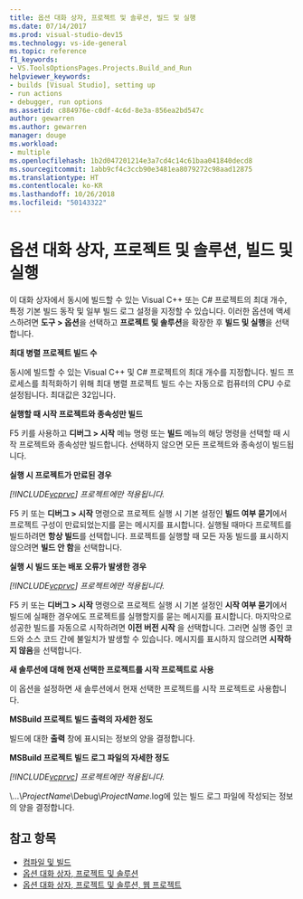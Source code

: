 ```yaml
---
title: 옵션 대화 상자, 프로젝트 및 솔루션, 빌드 및 실행
ms.date: 07/14/2017
ms.prod: visual-studio-dev15
ms.technology: vs-ide-general
ms.topic: reference
f1_keywords:
- VS.ToolsOptionsPages.Projects.Build_and_Run
helpviewer_keywords:
- builds [Visual Studio], setting up
- run actions
- debugger, run options
ms.assetid: c884976e-c0df-4c6d-8e3a-856ea2bd547c
author: gewarren
ms.author: gewarren
manager: douge
ms.workload:
- multiple
ms.openlocfilehash: 1b2d047201214e3a7cd4c14c61baa041840decd8
ms.sourcegitcommit: 1abb9cf4c3ccb90e3481ea8079272c98aad12875
ms.translationtype: HT
ms.contentlocale: ko-KR
ms.lasthandoff: 10/26/2018
ms.locfileid: "50143322"
---
```

# <a name="options-dialog-box-projects-and-solutions-build-and-run"></a>옵션 대화 상자, 프로젝트 및 솔루션, 빌드 및 실행

이 대화 상자에서 동시에 빌드할 수 있는 Visual C++ 또는 C# 프로젝트의 최대 개수, 특정 기본 빌드 동작 및 일부 빌드 로그 설정을 지정할 수 있습니다. 이러한 옵션에 액세스하려면 **도구 > 옵션**을 선택하고 **프로젝트 및 솔루션**을 확장한 후 **빌드 및 실행**을 선택합니다.

**최대 병렬 프로젝트 빌드 수**

동시에 빌드할 수 있는 Visual C++ 및 C# 프로젝트의 최대 개수를 지정합니다. 빌드 프로세스를 최적화하기 위해 최대 병렬 프로젝트 빌드 수는 자동으로 컴퓨터의 CPU 수로 설정됩니다. 최대값은 32입니다.

**실행할 때 시작 프로젝트와 종속성만 빌드**

F5 키를 사용하고 **디버그 > 시작** 메뉴 명령 또는 **빌드** 메뉴의 해당 명령을 선택할 때 시작 프로젝트와 종속성만 빌드합니다. 선택하지 않으면 모든 프로젝트와 종속성이 빌드됩니다.

**실행 시 프로젝트가 만료된 경우**

*[!INCLUDE[vcprvc](../../code-quality/includes/vcprvc_md.md)] 프로젝트에만 적용됩니다.*

F5 키 또는 **디버그 > 시작** 명령으로 프로젝트 실행 시 기본 설정인 **빌드 여부 묻기**에서 프로젝트 구성이 만료되었는지를 묻는 메시지를 표시합니다. 실행될 때마다 프로젝트를 빌드하려면 **항상 빌드**를 선택합니다. 프로젝트를 실행할 때 모든 자동 빌드를 표시하지 않으려면 **빌드 안 함**을 선택합니다.

**실행 시 빌드 또는 배포 오류가 발생한 경우**

*[!INCLUDE[vcprvc](../../code-quality/includes/vcprvc_md.md)] 프로젝트에만 적용됩니다.*

F5 키 또는 **디버그 > 시작** 명령으로 프로젝트 실행 시 기본 설정인 **시작 여부 묻기**에서 빌드에 실패한 경우에도 프로젝트를 실행할지를 묻는 메시지를 표시합니다. 마지막으로 성공한 빌드를 자동으로 시작하려면 **이전 버전 시작** 을 선택합니다. 그러면 실행 중인 코드와 소스 코드 간에 불일치가 발생할 수 있습니다. 메시지를 표시하지 않으려면 **시작하지 않음**을 선택합니다.

**새 솔루션에 대해 현재 선택한 프로젝트를 시작 프로젝트로 사용**

이 옵션을 설정하면 새 솔루션에서 현재 선택한 프로젝트를 시작 프로젝트로 사용합니다.

**MSBuild 프로젝트 빌드 출력의 자세한 정도**

빌드에 대한 **출력** 창에 표시되는 정보의 양을 결정합니다.

**MSBuild 프로젝트 빌드 로그 파일의 자세한 정도**

*[!INCLUDE[vcprvc](../../code-quality/includes/vcprvc_md.md)] 프로젝트에만 적용됩니다.*

\\...\\*ProjectName*\Debug\\*ProjectName*.log에 있는 빌드 로그 파일에 작성되는 정보의 양을 결정합니다.

## <a name="see-also"></a>참고 항목

- [컴파일 및 빌드](../../ide/compiling-and-building-in-visual-studio.md)
- [옵션 대화 상자, 프로젝트 및 솔루션](projects-and-solutions-options-dialog-box.md)
- [옵션 대화 상자, 프로젝트 및 솔루션, 웹 프로젝트](options-dialog-box-projects-and-solutions-web-projects.md)